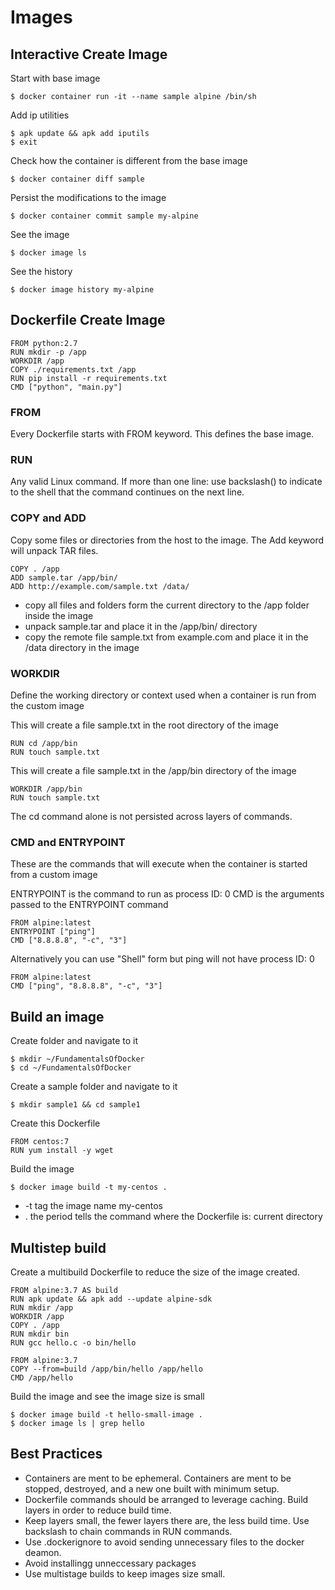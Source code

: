 # Images

## Interactive Create Image

Start with base image
```
$ docker container run -it --name sample alpine /bin/sh
```

Add ip utilities 
```
$ apk update && apk add iputils
$ exit
```

Check how the container is different from the base image
```
$ docker container diff sample
```

Persist the modifications to the image
```
$ docker container commit sample my-alpine
```

See the image
```
$ docker image ls
```

See the history
```
$ docker image history my-alpine
```

## Dockerfile Create Image
```
FROM python:2.7
RUN mkdir -p /app
WORKDIR /app
COPY ./requirements.txt /app
RUN pip install -r requirements.txt
CMD ["python", "main.py"]
```

### FROM
Every Dockerfile starts with FROM keyword. This defines the base image.

### RUN
Any valid Linux command. If more than one line: use backslash(\) to indicate to the shell that the command continues on the next line.

### COPY and ADD
Copy some files or directories from the host to the image. The Add keyword will unpack TAR files.
```
COPY . /app
ADD sample.tar /app/bin/
ADD http://example.com/sample.txt /data/
```
 - copy all files and folders form the current directory to the /app folder inside the image
 - unpack sample.tar and place it in the /app/bin/ directory
 - copy the remote file sample.txt from example.com and place it in the /data directory in the image

### WORKDIR
Define the working directory or context used when a container is run from the custom image

This will create a file sample.txt in the root directory of the image
```
RUN cd /app/bin
RUN touch sample.txt
```

This will create a file sample.txt in the /app/bin directory of the image
```
WORKDIR /app/bin
RUN touch sample.txt
```

The cd command alone is not persisted across layers of commands.

### CMD and ENTRYPOINT
These are the commands that will execute when the container is started from a custom image

ENTRYPOINT is the command to run as process ID: 0
CMD is the arguments passed to the ENTRYPOINT command
```
FROM alpine:latest
ENTRYPOINT ["ping"]
CMD ["8.8.8.8", "-c", "3"]
```

Alternatively you can use "Shell" form but ping will not have process ID: 0
```
FROM alpine:latest
CMD ["ping", "8.8.8.8", "-c", "3"]
```

## Build an image
Create folder and navigate to it
```
$ mkdir ~/FundamentalsOfDocker
$ cd ~/FundamentalsOfDocker
```

Create a sample folder and navigate to it
```
$ mkdir sample1 && cd sample1
```

Create this Dockerfile
```
FROM centos:7
RUN yum install -y wget
```

Build the image
```
$ docker image build -t my-centos .
```
 - -t tag the image name my-centos
 - . the period tells the command where the Dockerfile is: current directory

## Multistep build

Create a multibuild Dockerfile to reduce the size of the image created.
```
FROM alpine:3.7 AS build
RUN apk update && apk add --update alpine-sdk
RUN mkdir /app
WORKDIR /app
COPY . /app
RUN mkdir bin
RUN gcc hello.c -o bin/hello

FROM alpine:3.7
COPY --from=build /app/bin/hello /app/hello
CMD /app/hello
```

Build the image and see the image size is small
```
$ docker image build -t hello-small-image .
$ docker image ls | grep hello
```

## Best Practices
 - Containers are ment to be ephemeral. Containers are ment to be stopped, destroyed, and a new one built with minimum setup.
 - Dockerfile commands should be arranged to leverage caching. Build layers in order to reduce build time.
 - Keep layers small, the fewer layers there are, the less build time. Use backslash to chain commands in RUN commands.
 - Use .dockerignore to avoid sending unnecessary files to the docker deamon.
 - Avoid installingg unneccessary packages
 - Use multistage builds to keep images size small.
